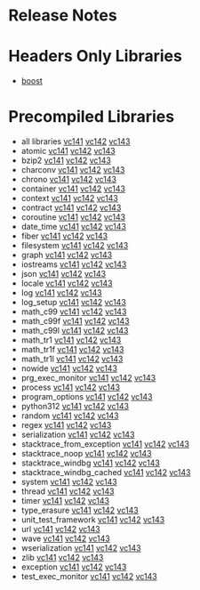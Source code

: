 # Release Notes
# Headers Only Libraries
- [boost](http://nuget.org/packages/boost/1.87.0)
# Precompiled Libraries
- all libraries [vc141](http://nuget.org/packages/boost-vc141/1.87.0) [vc142](http://nuget.org/packages/boost-vc142/1.87.0) [vc143](http://nuget.org/packages/boost-vc143/1.87.0)
- atomic [vc141](http://nuget.org/packages/boost_atomic-vc141/1.87.0) [vc142](http://nuget.org/packages/boost_atomic-vc142/1.87.0) [vc143](http://nuget.org/packages/boost_atomic-vc143/1.87.0)
- bzip2 [vc141](http://nuget.org/packages/boost_bzip2-vc141/1.87.0) [vc142](http://nuget.org/packages/boost_bzip2-vc142/1.87.0) [vc143](http://nuget.org/packages/boost_bzip2-vc143/1.87.0)
- charconv [vc141](http://nuget.org/packages/boost_charconv-vc141/1.87.0) [vc142](http://nuget.org/packages/boost_charconv-vc142/1.87.0) [vc143](http://nuget.org/packages/boost_charconv-vc143/1.87.0)
- chrono [vc141](http://nuget.org/packages/boost_chrono-vc141/1.87.0) [vc142](http://nuget.org/packages/boost_chrono-vc142/1.87.0) [vc143](http://nuget.org/packages/boost_chrono-vc143/1.87.0)
- container [vc141](http://nuget.org/packages/boost_container-vc141/1.87.0) [vc142](http://nuget.org/packages/boost_container-vc142/1.87.0) [vc143](http://nuget.org/packages/boost_container-vc143/1.87.0)
- context [vc141](http://nuget.org/packages/boost_context-vc141/1.87.0) [vc142](http://nuget.org/packages/boost_context-vc142/1.87.0) [vc143](http://nuget.org/packages/boost_context-vc143/1.87.0)
- contract [vc141](http://nuget.org/packages/boost_contract-vc141/1.87.0) [vc142](http://nuget.org/packages/boost_contract-vc142/1.87.0) [vc143](http://nuget.org/packages/boost_contract-vc143/1.87.0)
- coroutine [vc141](http://nuget.org/packages/boost_coroutine-vc141/1.87.0) [vc142](http://nuget.org/packages/boost_coroutine-vc142/1.87.0) [vc143](http://nuget.org/packages/boost_coroutine-vc143/1.87.0)
- date_time [vc141](http://nuget.org/packages/boost_date_time-vc141/1.87.0) [vc142](http://nuget.org/packages/boost_date_time-vc142/1.87.0) [vc143](http://nuget.org/packages/boost_date_time-vc143/1.87.0)
- fiber [vc141](http://nuget.org/packages/boost_fiber-vc141/1.87.0) [vc142](http://nuget.org/packages/boost_fiber-vc142/1.87.0) [vc143](http://nuget.org/packages/boost_fiber-vc143/1.87.0)
- filesystem [vc141](http://nuget.org/packages/boost_filesystem-vc141/1.87.0) [vc142](http://nuget.org/packages/boost_filesystem-vc142/1.87.0) [vc143](http://nuget.org/packages/boost_filesystem-vc143/1.87.0)
- graph [vc141](http://nuget.org/packages/boost_graph-vc141/1.87.0) [vc142](http://nuget.org/packages/boost_graph-vc142/1.87.0) [vc143](http://nuget.org/packages/boost_graph-vc143/1.87.0)
- iostreams [vc141](http://nuget.org/packages/boost_iostreams-vc141/1.87.0) [vc142](http://nuget.org/packages/boost_iostreams-vc142/1.87.0) [vc143](http://nuget.org/packages/boost_iostreams-vc143/1.87.0)
- json [vc141](http://nuget.org/packages/boost_json-vc141/1.87.0) [vc142](http://nuget.org/packages/boost_json-vc142/1.87.0) [vc143](http://nuget.org/packages/boost_json-vc143/1.87.0)
- locale [vc141](http://nuget.org/packages/boost_locale-vc141/1.87.0) [vc142](http://nuget.org/packages/boost_locale-vc142/1.87.0) [vc143](http://nuget.org/packages/boost_locale-vc143/1.87.0)
- log [vc141](http://nuget.org/packages/boost_log-vc141/1.87.0) [vc142](http://nuget.org/packages/boost_log-vc142/1.87.0) [vc143](http://nuget.org/packages/boost_log-vc143/1.87.0)
- log_setup [vc141](http://nuget.org/packages/boost_log_setup-vc141/1.87.0) [vc142](http://nuget.org/packages/boost_log_setup-vc142/1.87.0) [vc143](http://nuget.org/packages/boost_log_setup-vc143/1.87.0)
- math_c99 [vc141](http://nuget.org/packages/boost_math_c99-vc141/1.87.0) [vc142](http://nuget.org/packages/boost_math_c99-vc142/1.87.0) [vc143](http://nuget.org/packages/boost_math_c99-vc143/1.87.0)
- math_c99f [vc141](http://nuget.org/packages/boost_math_c99f-vc141/1.87.0) [vc142](http://nuget.org/packages/boost_math_c99f-vc142/1.87.0) [vc143](http://nuget.org/packages/boost_math_c99f-vc143/1.87.0)
- math_c99l [vc141](http://nuget.org/packages/boost_math_c99l-vc141/1.87.0) [vc142](http://nuget.org/packages/boost_math_c99l-vc142/1.87.0) [vc143](http://nuget.org/packages/boost_math_c99l-vc143/1.87.0)
- math_tr1 [vc141](http://nuget.org/packages/boost_math_tr1-vc141/1.87.0) [vc142](http://nuget.org/packages/boost_math_tr1-vc142/1.87.0) [vc143](http://nuget.org/packages/boost_math_tr1-vc143/1.87.0)
- math_tr1f [vc141](http://nuget.org/packages/boost_math_tr1f-vc141/1.87.0) [vc142](http://nuget.org/packages/boost_math_tr1f-vc142/1.87.0) [vc143](http://nuget.org/packages/boost_math_tr1f-vc143/1.87.0)
- math_tr1l [vc141](http://nuget.org/packages/boost_math_tr1l-vc141/1.87.0) [vc142](http://nuget.org/packages/boost_math_tr1l-vc142/1.87.0) [vc143](http://nuget.org/packages/boost_math_tr1l-vc143/1.87.0)
- nowide [vc141](http://nuget.org/packages/boost_nowide-vc141/1.87.0) [vc142](http://nuget.org/packages/boost_nowide-vc142/1.87.0) [vc143](http://nuget.org/packages/boost_nowide-vc143/1.87.0)
- prg_exec_monitor [vc141](http://nuget.org/packages/boost_prg_exec_monitor-vc141/1.87.0) [vc142](http://nuget.org/packages/boost_prg_exec_monitor-vc142/1.87.0) [vc143](http://nuget.org/packages/boost_prg_exec_monitor-vc143/1.87.0)
- process [vc141](http://nuget.org/packages/boost_process-vc141/1.87.0) [vc142](http://nuget.org/packages/boost_process-vc142/1.87.0) [vc143](http://nuget.org/packages/boost_process-vc143/1.87.0)
- program_options [vc141](http://nuget.org/packages/boost_program_options-vc141/1.87.0) [vc142](http://nuget.org/packages/boost_program_options-vc142/1.87.0) [vc143](http://nuget.org/packages/boost_program_options-vc143/1.87.0)
- python312 [vc141](http://nuget.org/packages/boost_python312-vc141/1.87.0) [vc142](http://nuget.org/packages/boost_python312-vc142/1.87.0) [vc143](http://nuget.org/packages/boost_python312-vc143/1.87.0)
- random [vc141](http://nuget.org/packages/boost_random-vc141/1.87.0) [vc142](http://nuget.org/packages/boost_random-vc142/1.87.0) [vc143](http://nuget.org/packages/boost_random-vc143/1.87.0)
- regex [vc141](http://nuget.org/packages/boost_regex-vc141/1.87.0) [vc142](http://nuget.org/packages/boost_regex-vc142/1.87.0) [vc143](http://nuget.org/packages/boost_regex-vc143/1.87.0)
- serialization [vc141](http://nuget.org/packages/boost_serialization-vc141/1.87.0) [vc142](http://nuget.org/packages/boost_serialization-vc142/1.87.0) [vc143](http://nuget.org/packages/boost_serialization-vc143/1.87.0)
- stacktrace_from_exception [vc141](http://nuget.org/packages/boost_stacktrace_from_exception-vc141/1.87.0) [vc142](http://nuget.org/packages/boost_stacktrace_from_exception-vc142/1.87.0) [vc143](http://nuget.org/packages/boost_stacktrace_from_exception-vc143/1.87.0)
- stacktrace_noop [vc141](http://nuget.org/packages/boost_stacktrace_noop-vc141/1.87.0) [vc142](http://nuget.org/packages/boost_stacktrace_noop-vc142/1.87.0) [vc143](http://nuget.org/packages/boost_stacktrace_noop-vc143/1.87.0)
- stacktrace_windbg [vc141](http://nuget.org/packages/boost_stacktrace_windbg-vc141/1.87.0) [vc142](http://nuget.org/packages/boost_stacktrace_windbg-vc142/1.87.0) [vc143](http://nuget.org/packages/boost_stacktrace_windbg-vc143/1.87.0)
- stacktrace_windbg_cached [vc141](http://nuget.org/packages/boost_stacktrace_windbg_cached-vc141/1.87.0) [vc142](http://nuget.org/packages/boost_stacktrace_windbg_cached-vc142/1.87.0) [vc143](http://nuget.org/packages/boost_stacktrace_windbg_cached-vc143/1.87.0)
- system [vc141](http://nuget.org/packages/boost_system-vc141/1.87.0) [vc142](http://nuget.org/packages/boost_system-vc142/1.87.0) [vc143](http://nuget.org/packages/boost_system-vc143/1.87.0)
- thread [vc141](http://nuget.org/packages/boost_thread-vc141/1.87.0) [vc142](http://nuget.org/packages/boost_thread-vc142/1.87.0) [vc143](http://nuget.org/packages/boost_thread-vc143/1.87.0)
- timer [vc141](http://nuget.org/packages/boost_timer-vc141/1.87.0) [vc142](http://nuget.org/packages/boost_timer-vc142/1.87.0) [vc143](http://nuget.org/packages/boost_timer-vc143/1.87.0)
- type_erasure [vc141](http://nuget.org/packages/boost_type_erasure-vc141/1.87.0) [vc142](http://nuget.org/packages/boost_type_erasure-vc142/1.87.0) [vc143](http://nuget.org/packages/boost_type_erasure-vc143/1.87.0)
- unit_test_framework [vc141](http://nuget.org/packages/boost_unit_test_framework-vc141/1.87.0) [vc142](http://nuget.org/packages/boost_unit_test_framework-vc142/1.87.0) [vc143](http://nuget.org/packages/boost_unit_test_framework-vc143/1.87.0)
- url [vc141](http://nuget.org/packages/boost_url-vc141/1.87.0) [vc142](http://nuget.org/packages/boost_url-vc142/1.87.0) [vc143](http://nuget.org/packages/boost_url-vc143/1.87.0)
- wave [vc141](http://nuget.org/packages/boost_wave-vc141/1.87.0) [vc142](http://nuget.org/packages/boost_wave-vc142/1.87.0) [vc143](http://nuget.org/packages/boost_wave-vc143/1.87.0)
- wserialization [vc141](http://nuget.org/packages/boost_wserialization-vc141/1.87.0) [vc142](http://nuget.org/packages/boost_wserialization-vc142/1.87.0) [vc143](http://nuget.org/packages/boost_wserialization-vc143/1.87.0)
- zlib [vc141](http://nuget.org/packages/boost_zlib-vc141/1.87.0) [vc142](http://nuget.org/packages/boost_zlib-vc142/1.87.0) [vc143](http://nuget.org/packages/boost_zlib-vc143/1.87.0)
- exception [vc141](http://nuget.org/packages/boost_exception-vc141/1.87.0) [vc142](http://nuget.org/packages/boost_exception-vc142/1.87.0) [vc143](http://nuget.org/packages/boost_exception-vc143/1.87.0)
- test_exec_monitor [vc141](http://nuget.org/packages/boost_test_exec_monitor-vc141/1.87.0) [vc142](http://nuget.org/packages/boost_test_exec_monitor-vc142/1.87.0) [vc143](http://nuget.org/packages/boost_test_exec_monitor-vc143/1.87.0)
